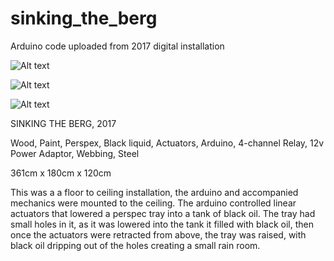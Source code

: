 # sinking_the_berg
Arduino code uploaded from 2017 digital installation

![Alt text](https://github.com/habin-isa/CV/blob/master/Habin%20High%20res%20colour%20-3.jpg "Sinking the Berg, 2017")

![Alt text](https://github.com/habin-isa/CV/blob/master/Habin%20High%20res%20colour%20-16.jpg "Sinking the Berg, 2017")

![Alt text](https://github.com/habin-isa/CV/blob/master/Habin%20High%20res%20colour%20-12.jpg "Sinking the Berg, 2017")


SINKING THE BERG, 2017

Wood, Paint, Perspex, Black liquid, Actuators, Arduino, 4-channel Relay, 12v Power Adaptor, Webbing, Steel

361cm x 180cm x 120cm

This was a a floor to ceiling installation, the arduino and accompanied mechanics were mounted to the ceiling. The arduino controlled linear actuators that lowered a perspec tray into a tank of black oil. The tray had small holes in it, as it was lowered into the tank it filled with black oil, then once the actuators were retracted from above, the tray was raised, with black oil dripping out of the holes creating a small rain room. 
